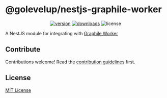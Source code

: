 # @golevelup/nestjs-graphile-worker

<p align="center">
<a href="https://www.npmjs.com/package/@golevelup/nestjs-graphile-worker"><img src="https://img.shields.io/npm/v/@golevelup/nestjs-graphile-worker.svg?style=flat" alt="version" /></a>
<a href="https://www.npmjs.com/package/@golevelup/nestjs-graphile-worker"><img alt="downloads" src="https://img.shields.io/npm/dt/@golevelup/nestjs-graphile-worker.svg?style=flat"></a>
<img alt="license" src="https://img.shields.io/npm/l/@golevelup/nestjs-graphile-worker.svg">
</p>

A NestJS module for integrating with [Graphile Worker](https://github.com/graphile/worker)

## Contribute

Contributions welcome! Read the [contribution guidelines](../../CONTRIBUTING.md) first.

## License

[MIT License](../../LICENSE)
